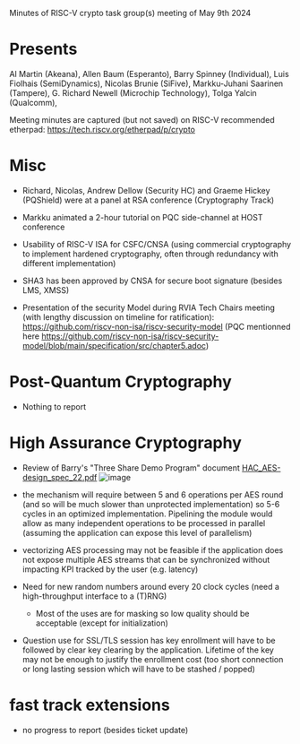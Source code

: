 Minutes of RISC-V crypto task group(s) meeting of May 9th 2024

# Presents

Al Martin (Akeana),
Allen Baum (Esperanto),
Barry Spinney (Individual),
Luis Fiolhais (SemiDynamics),
Nicolas Brunie (SiFive),
Markku-Juhani Saarinen (Tampere),
G. Richard Newell (Microchip Technology),
Tolga Yalcin (Qualcomm),


Meeting minutes are captured (but not saved) on RISC-V recommended etherpad: https://tech.riscv.org/etherpad/p/crypto

# Misc

- Richard, Nicolas, Andrew Dellow (Security HC) and Graeme Hickey (PQShield) were at a panel at RSA conference (Cryptography Track)
- Markku animated a 2-hour tutorial on PQC side-channel at HOST conference
- Usability of RISC-V ISA for CSFC/CNSA (using commercial cryptography to implement hardened cryptography, often through redundancy with different implementation)
- SHA3 has been approved by CNSA for secure boot signature (besides LMS, XMSS)

- Presentation of the security Model during RVIA Tech Chairs meeting (with lengthy discussion on timeline for ratification): https://github.com/riscv-non-isa/riscv-security-model (PQC mentionned here https://github.com/riscv-non-isa/riscv-security-model/blob/main/specification/src/chapter5.adoc)

# Post-Quantum Cryptography

- Nothing to report

# High Assurance Cryptography

- Review of Barry's "Three Share Demo Program" document
[HAC_AES-design_spec_22.pdf](https://github.com/riscv-admin/post-quantum-cryptography/files/15338575/HAC_AES-design_spec_22.pdf)
![image](https://github.com/riscv-admin/post-quantum-cryptography/assets/82109999/0cb64e91-9c24-46e0-9444-f7536277386c)

- the mechanism will require between 5 and 6 operations per AES round (and so will be much slower than unprotected implementation) so 5-6 cycles in an optimized implementation. Pipelining the module would allow as many independent operations to be processed in parallel (assuming the application can expose this level of parallelism)
- vectorizing AES processing may not be feasible if the application does not expose multiple AES streams that can be synchronized without impacting KPI tracked by the user (e.g. latency)
- Need for new random numbers around every 20 clock cycles (need a high-throughput interface to a (T)RNG)
    - Most of the uses are for masking so low quality should be acceptable (except for initialization)
- Question use for SSL/TLS session has key enrollment will have to be followed by clear key clearing by the application. Lifetime of the key may not be enough to justify the enrollment cost (too short connection or long lasting session which will have to be stashed / popped)    

# fast track extensions

- no progress to report (besides ticket update)

